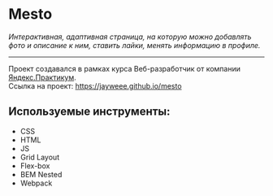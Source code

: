 # Mesto
_Интерактивная, адаптивная страница, на которую можно добавлять фото и описание к ним, ставить лайки, менять информацию в профиле._
***
Проект создавался в рамках курса Веб-разработчик от компании [Яндекс.Практикум](https://practicum.yandex.ru/).  
Ссылка на проект: https://jayweee.github.io/mesto
## Используемые инструменты:
- CSS
- HTML
- JS
- Grid Layout
- Flex-box
- BEM Nested
- Webpack
